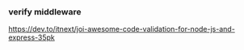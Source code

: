 ### verify middleware

https://dev.to/itnext/joi-awesome-code-validation-for-node-js-and-express-35pk
